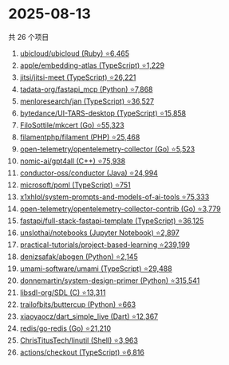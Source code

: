 # 2025-08-13

共 26 个项目

<!-- BEGIN GITHUB -->
<!-- 最后更新时间 2025-08-13 22:11:01 +0800 -->
1. [ubicloud/ubicloud (Ruby) ⭐6,465](https://github.com/ubicloud/ubicloud)
1. [apple/embedding-atlas (TypeScript) ⭐1,229](https://github.com/apple/embedding-atlas)
1. [jitsi/jitsi-meet (TypeScript) ⭐26,221](https://github.com/jitsi/jitsi-meet)
1. [tadata-org/fastapi_mcp (Python) ⭐7,868](https://github.com/tadata-org/fastapi_mcp)
1. [menloresearch/jan (TypeScript) ⭐36,527](https://github.com/menloresearch/jan)
1. [bytedance/UI-TARS-desktop (TypeScript) ⭐15,858](https://github.com/bytedance/UI-TARS-desktop)
1. [FiloSottile/mkcert (Go) ⭐55,323](https://github.com/FiloSottile/mkcert)
1. [filamentphp/filament (PHP) ⭐25,468](https://github.com/filamentphp/filament)
1. [open-telemetry/opentelemetry-collector (Go) ⭐5,523](https://github.com/open-telemetry/opentelemetry-collector)
1. [nomic-ai/gpt4all (C++) ⭐75,938](https://github.com/nomic-ai/gpt4all)
1. [conductor-oss/conductor (Java) ⭐24,994](https://github.com/conductor-oss/conductor)
1. [microsoft/poml (TypeScript) ⭐751](https://github.com/microsoft/poml)
1. [x1xhlol/system-prompts-and-models-of-ai-tools ⭐75,333](https://github.com/x1xhlol/system-prompts-and-models-of-ai-tools)
1. [open-telemetry/opentelemetry-collector-contrib (Go) ⭐3,779](https://github.com/open-telemetry/opentelemetry-collector-contrib)
1. [fastapi/full-stack-fastapi-template (TypeScript) ⭐36,125](https://github.com/fastapi/full-stack-fastapi-template)
1. [unslothai/notebooks (Jupyter Notebook) ⭐2,897](https://github.com/unslothai/notebooks)
1. [practical-tutorials/project-based-learning ⭐239,199](https://github.com/practical-tutorials/project-based-learning)
1. [denizsafak/abogen (Python) ⭐2,145](https://github.com/denizsafak/abogen)
1. [umami-software/umami (TypeScript) ⭐29,488](https://github.com/umami-software/umami)
1. [donnemartin/system-design-primer (Python) ⭐315,541](https://github.com/donnemartin/system-design-primer)
1. [libsdl-org/SDL (C) ⭐13,311](https://github.com/libsdl-org/SDL)
1. [trailofbits/buttercup (Python) ⭐663](https://github.com/trailofbits/buttercup)
1. [xiaoyaocz/dart_simple_live (Dart) ⭐12,367](https://github.com/xiaoyaocz/dart_simple_live)
1. [redis/go-redis (Go) ⭐21,210](https://github.com/redis/go-redis)
1. [ChrisTitusTech/linutil (Shell) ⭐3,963](https://github.com/ChrisTitusTech/linutil)
1. [actions/checkout (TypeScript) ⭐6,816](https://github.com/actions/checkout)
<!-- END GITHUB -->